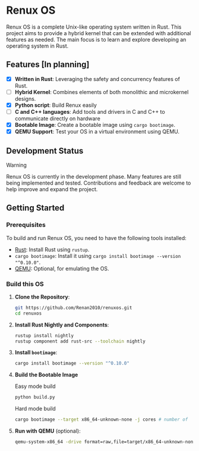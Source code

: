 # Renux OS

Renux OS is a complete Unix-like operating system written in Rust. This project aims to provide a hybrid kernel that can be extended with additional features as needed. The main focus is to learn and explore developing an operating system in Rust.

## Features [In planning]

- [X] **Written in Rust**: Leveraging the safety and concurrency features of Rust.
- [ ] **Hybrid Kernel**: Combines elements of both monolithic and microkernel designs.
- [X] **Python script**: Build Renux easily
- [ ] **C and C++ languages**: Add tools and drivers in C and C++ to communicate directly on hardware
- [X] **Bootable Image**: Create a bootable image using `cargo bootimage`.
- [X] **QEMU Support**: Test your OS in a virtual environment using QEMU.

## Development Status
> [!WARNING]
> Renux OS is currently in the development phase. Many features are still being implemented and tested. Contributions and feedback are welcome to help improve and expand the project.


## Getting Started

### Prerequisites

To build and run Renux OS, you need to have the following tools installed:

- [Rust](https://www.rust-lang.org/): Install Rust using `rustup`.
- `cargo bootimage`: Install it using `cargo install bootimage --version "^0.10.0"`.
- [QEMU](https://www.qemu.org/): Optional, for emulating the OS.

### Build this OS

1. **Clone the Repository**:

    ```sh
    git https://github.com/Renan2010/renuxos.git
    cd renuxos
    ```

2. **Install Rust Nightly and Components**:

    ```sh
    rustup install nightly
    rustup component add rust-src --toolchain nightly
    ```

3. **Install `bootimage`**:

    ```sh
    cargo install bootimage --version "^0.10.0"
    ```

4. **Build the Bootable Image**

    Easy mode build
    ```sh
    python build.py
    ```
    Hard mode build
    ```sh
    cargo bootimage --target x86_64-unknown-none -j cores # number of  CPU cores
    ```
6. **Run with QEMU** (optional):

    ```sh
    qemu-system-x86_64 -drive format=raw,file=target/x86_64-unknown-none/debug/bootimage-renuxos.bin
    ```

